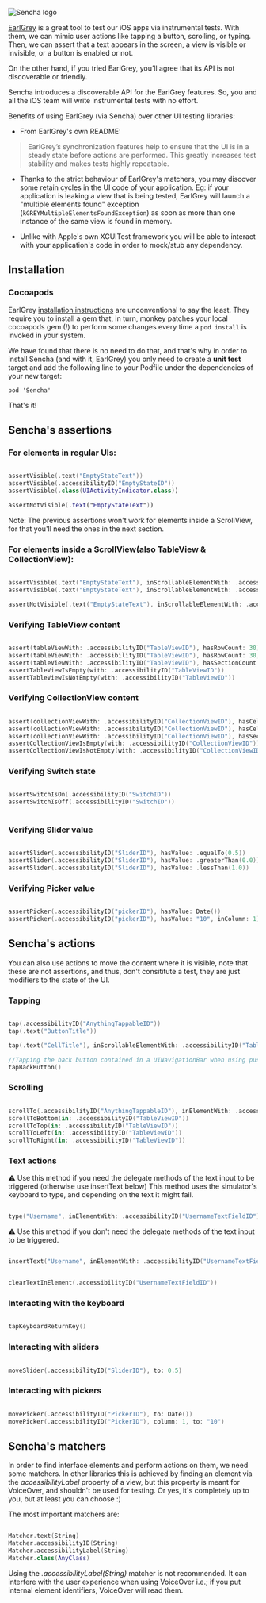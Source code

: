 
![Sencha logo](HeaderImage.png)

[EarlGrey](https://github.com/google/EarlGrey) is a great tool to test our iOS apps via instrumental tests. With them, we can mimic user actions like tapping a button, scrolling, or typing. Then, we can assert that a text appears in the screen, a view is visible or invisible, or a button is enabled or not.

On the other hand, if you tried EarlGrey, you’ll agree that its API is not discoverable or friendly.

Sencha introduces a discoverable API for the EarlGrey features. So, you and all the iOS team will write instrumental tests with no effort.

Benefits of using EarlGrey (via Sencha) over other UI testing libraries:

* From EarlGrey's own README:

 > EarlGrey’s synchronization features help to ensure that the UI is in a steady state before actions are performed. This greatly increases test stability and makes tests highly repeatable.

 * Thanks to the strict behaviour of EarlGrey's matchers, you may discover some retain cycles in the UI code of your application. Eg: if your application is leaking a view that is being tested, EarlGrey will launch a "multiple elements found" exception (`kGREYMultipleElementsFoundException`) as soon as more than one instance of the same view is found in memory.

 * Unlike with Apple's own XCUITest framework you will be able to interact with your application's code in order to mock/stub any dependency.

## Installation

### Cocoapods

EarlGrey [installation instructions](https://github.com/google/EarlGrey/blob/master/docs/install-and-run.md) are unconventional to say the least. They require you to install a gem that, in turn, monkey patches your local cocoapods gem (!) to perform some changes every time a `pod install` is invoked in your system.

We have found that there is no need to do that, and that's why in order to install Sencha (and with it, EarlGrey) you only need to create a **unit test** target and add the following line to your Podfile under the dependencies of your new target:

```
pod 'Sencha'
```

That's it!

## Sencha's assertions

### For elements in regular UIs:

```swift

assertVisible(.text("EmptyStateText"))
assertVisible(.accessibilityID("EmptyStateID"))
assertVisible(.class(UIActivityIndicator.class))

assertNotVisible(.text("EmptyStateText"))

```

Note: The previous assertions won't work for elements inside a ScrollView, for that you'll need the ones in the next section.

### For elements inside a ScrollView(also TableView & CollectionView):

```swift

assertVisible(.text("EmptyStateText"), inScrollableElementWith: .accessibilityID("TableViewID"))
assertVisible(.text("EmptyStateText"), inScrollableElementWith: .accessibilityID("RegularScrollViewID"))

assertNotVisible(.text("EmptyStateText"), inScrollableElementWith: .accessibilityID("TableViewID"))

```

### Verifying TableView content

```swift

assert(tableViewWith: .accessibilityID("TableViewID"), hasRowCount: 30)
assert(tableViewWith: .accessibilityID("TableViewID"), hasRowCount: 30, inSection: 1)
assert(tableViewWith: .accessibilityID("TableViewID"), hasSectionCount: 2)
assertTableViewIsEmpty(with: .accessibilityID("TableViewID"))
assertTableViewIsNotEmpty(with: .accessibilityID("TableViewID"))

```

### Verifying CollectionView content

```swift

assert(collectionViewWith: .accessibilityID("CollectionViewID"), hasCellCount: 30)
assert(collectionViewWith: .accessibilityID("CollectionViewID"), hasCellCount: 30, inSection: 1)
assert(collectionViewWith: .accessibilityID("CollectionViewID"), hasSectionCount: 2)
assertCollectionViewIsEmpty(with: .accessibilityID("CollectionViewID"))
assertCollectionViewIsNotEmpty(with: .accessibilityID("CollectionViewID"))

```

### Verifying Switch state
```swift

assertSwitchIsOn(.accessibilityID("SwitchID"))
assertSwitchIsOff(.accessibilityID("SwitchID"))
 
```

### Verifying Slider value
```swift

assertSlider(.accessibilityID("SliderID"), hasValue: .equalTo(0.5))
assertSlider(.accessibilityID("SliderID"), hasValue: .greaterThan(0.0))
assertSlider(.accessibilityID("SliderID"), hasValue: .lessThan(1.0))

```

### Verifying Picker value

```swift 

assertPicker(.accessibilityID("pickerID"), hasValue: Date())
assertPicker(.accessibilityID("pickerID"), hasValue: "10", inColumn: 1)

```

## Sencha's actions

You can also use actions to move the content where it is visible, note that these are not assertions, and thus, don't consititute a test, they are just modifiers to the state of the UI.

### Tapping

```swift

tap(.accessibilityID("AnythingTappableID"))
tap(.text("ButtonTitle"))

tap(.text("CellTitle"), inScrollableElementWith: .accessibilityID("TableViewID"))

//Tapping the back button contained in a UINavigationBar when using push navigation mode
tapBackButton()

```
### Scrolling

```swift

scrollTo(.accessibilityID("AnythingTappableID"), inElementWith: .accessibilityID("TableViewID"))
scrollToBottom(in: .accessibilityID("TableViewID"))
scrollToTop(in: .accessibilityID("TableViewID"))
scrollToLeft(in: .accessibilityID("TableViewID"))
scrollToRight(in: .accessibilityID("TableViewID"))

```

### Text actions

⚠️ Use this method if you need the delegate methods of the text input to be triggered (otherwise use insertText below)
This method uses the simulator's keyboard to type, and depending on the text it might fail.
```swift

type("Username", inElementWith: .accessibilityID("UsernameTextFieldID"))

```
⚠️ Use this method if you don't need the delegate methods of the text input to be triggered.
```swift

insertText("Username", inElementWith: .accessibilityID("UsernameTextFieldID"))

```
```swift

clearTextInElement(.accessibilityID("UsernameTextFieldID"))

```
### Interacting with the keyboard

```swift

tapKeyboardReturnKey()

```

### Interacting with sliders

```swift

moveSlider(.accessibilityID("SliderID"), to: 0.5)

```

### Interacting with pickers

```swift

movePicker(.accessibilityID("PickerID"), to: Date())
movePicker(.accessibilityID("PickerID"), column: 1, to: "10")

```

## Sencha's matchers

In order to find interface elements and perform actions on them, we need some matchers. In other libraries this is achieved by finding an element via the _accessibilityLabel_ property of a view, but this property is meant for VoiceOver, and shouldn't be used for testing.
Or yes, it's completely up to you, but at least you can choose :)

The most important matchers are:

```swift

Matcher.text(String)
Matcher.accessibilityID(String)
Matcher.accessibilityLabel(String)
Matcher.class(AnyClass)

```
Using the _.accessibilityLabel(String)_ matcher is not recommended. It can interfere with the user experience when using VoiceOver i.e.; if you put internal element identifiers, VoiceOver will read them.
